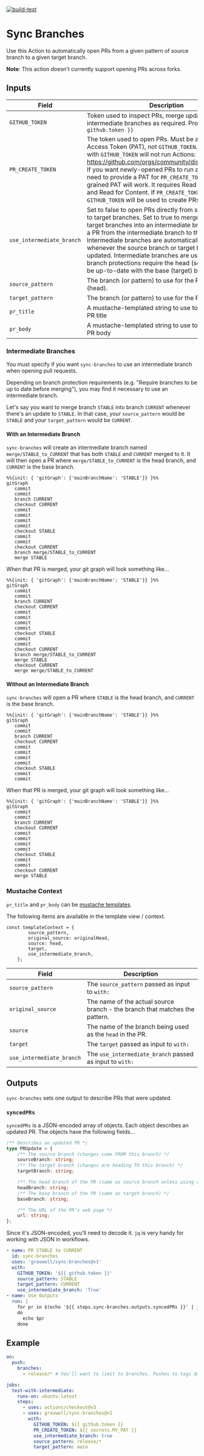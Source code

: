 [![build-test](https://github.com/gravwell/sync-branches/actions/workflows/test.yml/badge.svg)](https://github.com/gravwell/sync-branches/actions/workflows/test.yml)

# Sync Branches

Use this Action to automatically open PRs from a given pattern of source branch to a given target branch.

**Note**: This action doesn't currently support opening PRs across forks.

## Inputs

| Field                     | Description                                                                                                                                                                                                                                                                                                                                                                                                                                                                 | Required |
| ------------------------- | --------------------------------------------------------------------------------------------------------------------------------------------------------------------------------------------------------------------------------------------------------------------------------------------------------------------------------------------------------------------------------------------------------------------------------------------------------------------------- | -------- |
| `GITHUB_TOKEN`            | Token used to inspect PRs, merge updates, and create intermediate branches as required. Probably `${{ github.token }}`                                                                                                                                                                                                                                                                                                                                                      | Yes      |
| `PR_CREATE_TOKEN`         | The token used to open PRs. Must be a Personal Access Token (PAT), not `GITHUB_TOKEN`. PRs opened with `GITHUB_TOKEN` will not run Actions: https://github.com/orgs/community/discussions/55906 If you want newly-opened PRs to run actions, you'll need to provide a PAT for `PR_CREATE_TOKEN`. A fine-grained PAT will work. It requires Read and Write for PR and Read for Content. If `PR_CREATE_TOKEN` is omitted, `GITHUB_TOKEN` will be used to create PRs.          | No       |
| `use_intermediate_branch` | Set to false to open PRs directly from source branches to target branches. Set to true to merge the source and target branches into an intermediate branch, and open a PR from the intermediate branch to the target branch. Intermediate branches are automatically updated whenever the source branch or target branch is updated. Intermediate branches are useful when branch protections require the head (source) branch be up-to-date with the base (target) branch. | Yes      |
| `source_pattern`          | The branch (or pattern) to use for the PR source (head).                                                                                                                                                                                                                                                                                                                                                                                                                    | Yes      |
| `target_pattern`          | The branch (or pattern) to use for the PR target (base).                                                                                                                                                                                                                                                                                                                                                                                                                    | Yes      |
| `pr_title`                | A mustache-templated string to use to construct the PR title                                                                                                                                                                                                                                                                                                                                                                                                                | No       |
| `pr_body`                 | A mustache-templated string to use to construct the PR body                                                                                                                                                                                                                                                                                                                                                                                                                 | No       |

### Intermediate Branches

You must specify if you want `sync-branches` to use an intermediate branch when opening pull requests.

Depending on branch protection requirements (e.g. "Require branches to be up to date before merging"), you may find it necessary to use an intermediate branch.

Let's say you want to merge branch `STABLE` into branch `CURRENT` whenever there's an update to `STABLE`. In that case, your `source_pattern` would be `STABLE` and your `target_pattern` would be `CURRENT`.

#### With an Intermediate Branch

`sync-branches` will create an intermediate branch named `merge/STABLE_to_CURRENT` that has both `STABLE` and `CURRENT` merged to it. It will then open a PR where `merge/STABLE_to_CURRENT` is the head branch, and `CURRENT` is the base branch.

```mermaid
%%{init: { 'gitGraph': {'mainBranchName': 'STABLE'}} }%%
gitGraph
   commit
   commit
   branch CURRENT
   checkout CURRENT
   commit
   commit
   commit
   commit
   checkout STABLE
   commit
   commit
   checkout CURRENT
   branch merge/STABLE_to_CURRENT
   merge STABLE
```

When that PR is merged, your git graph will look something like...

```mermaid
%%{init: { 'gitGraph': {'mainBranchName': 'STABLE'}} }%%
gitGraph
   commit
   commit
   branch CURRENT
   checkout CURRENT
   commit
   commit
   commit
   commit
   checkout STABLE
   commit
   commit
   checkout CURRENT
   branch merge/STABLE_to_CURRENT
   merge STABLE
   checkout CURRENT
   merge merge/STABLE_to_CURRENT
```

#### Without an Intermediate Branch

`sync-branches` will open a PR where `STABLE` is the head branch, and `CURRENT` is the base branch.

```mermaid
%%{init: { 'gitGraph': {'mainBranchName': 'STABLE'}} }%%
gitGraph
   commit
   commit
   branch CURRENT
   checkout CURRENT
   commit
   commit
   commit
   commit
   checkout STABLE
   commit
   commit
```

When that PR is merged, your git graph will look something like...

```mermaid
%%{init: { 'gitGraph': {'mainBranchName': 'STABLE'}} }%%
gitGraph
   commit
   commit
   branch CURRENT
   checkout CURRENT
   commit
   commit
   commit
   commit
   checkout STABLE
   commit
   commit
   checkout CURRENT
   merge STABLE
```

### Mustache Context

`pr_title` and `pr_body` can be [mustache templates](https://mustache.github.io/mustache.5.html).

The following items are available in the template view / context.

    const templateContext = {
    		source_pattern,
    		original_source: originalHead,
    		source: head,
    		target,
    		use_intermediate_branch,
    	};

| Field                     | Description                                                                 |
| ------------------------- | --------------------------------------------------------------------------- |
| `source_pattern`          | The `source_pattern` passed as input to `with:`                             |
| `original_source`         | The name of the actual source branch - the branch that matches the pattern. |
| `source`                  | The name of the branch being used as the `head` in the PR.                  |
| `target`                  | The `target` passed as input to `with:`                                     |
| `use_intermediate_branch` | The `use_intermediate_branch` passed as input to `with:`                    |

## Outputs

`sync-branches` sets one output to describe PRs that were updated.

### `syncedPRs`

`syncedPRs` is a JSON-encoded array of objects. Each object describes an updated PR. The objects have the following fields...

```ts
/** Describes an updated PR */
type PRUpdate = {
	/** The source branch (changes come FROM this branch) */
	sourceBranch: string;
	/** The target branch (changes are heading TO this branch) */
	targetBranch: string;

	/** The head branch of the PR (same as source branch unless using an intermediate branch) */
	headBranch: string;
	/** The base branch of the PR (same as target branch) */
	baseBranch: string;

	/** The URL of the PR's web page */
	url: string;
};
```

Since it's JSON-encoded, you'll need to decode it. `jq` is very handy for working with JSON in workflows.

```yaml
- name: PR STABLE to CURRENT
  id: sync-branches
  uses: 'gravwell/sync-branches@v1'
  with:
    GITHUB_TOKEN: '${{ github.token }}'
    source_pattern: STABLE
    target_pattern: CURRENT
    use_intermediate_branch: 'True'
- name: Use Outputs
  run: |
    for pr in $(echo '${{ steps.sync-branches.outputs.syncedPRs }}' | jq -r 'map(.|tojson) | join (" ")')
    do
      echo $pr
    done
```

## Example

```yaml
on:
  push:
    branches:
      - release/* # You'll want to limit to branches. Pushes to tags don't make sense to this action.

jobs:
  test-with-intermediate:
    runs-on: ubuntu-latest
    steps:
      - uses: actions/checkout@v3
      - uses: gravwell/sync-branches@v1
        with:
          GITHUB_TOKEN: ${{ github.token }}
          PR_CREATE_TOKEN: ${{ secrets.MY_PAT }}
          use_intermediate_branch: true
          source_pattern: release/*
          target_pattern: main
```
